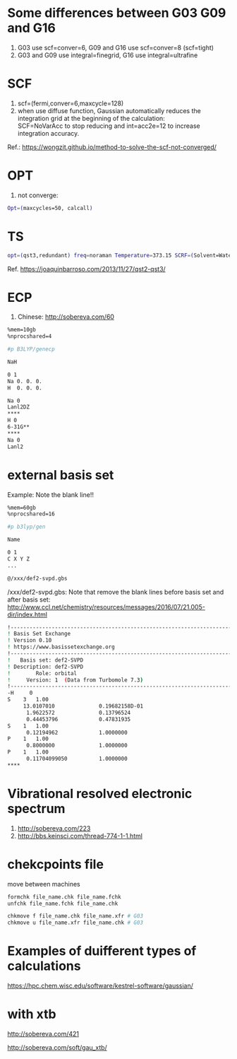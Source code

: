 # Some differences between G03 G09 and G16
1. G03 use scf=conver=6, G09 and G16 use scf=conver=8 (scf=tight)
2. G03 and G09 use integral=finegrid, G16 use integral=ultrafine

# SCF
1. scf=(fermi,conver=6,maxcycle=128)
2. when use diffuse function, Gaussian automatically reduces the integration grid at the beginning of the calculation: \
   SCF=NoVarAcc to stop reducing and int=acc2e=12 to increase integration accuracy.

Ref.:
https://wongzit.github.io/method-to-solve-the-scf-not-converged/

# OPT
1. not converge:
```bash
Opt=(maxcycles=50, calcall)
```

# TS
```bash
opt=(qst3,redundant) freq=noraman Temperature=373.15 SCRF=(Solvent=Water)
```
Ref. https://joaquinbarroso.com/2013/11/27/qst2-qst3/

# ECP
1. Chinese: http://sobereva.com/60
```bash
%mem=10gb
%nprocshared=4

#p B3LYP/genecp

NaH

0 1
Na 0. 0. 0.
H  0. 0. 0.

Na 0
Lanl2DZ
****
H 0
6-31G**
****
Na 0
Lanl2
```

# external basis set
Example: Note the blank line!!
```bash
%mem=60gb
%nprocshared=16

#p b3lyp/gen

Name

0 1
C X Y Z
...

@/xxx/def2-svpd.gbs

```
/xxx/def2-svpd.gbs: Note that remove the blank lines before basis set and after basis set:
http://www.ccl.net/chemistry/resources/messages/2016/07/21.005-dir/index.html

```bash
!----------------------------------------------------------------------
! Basis Set Exchange
! Version 0.10
! https://www.basissetexchange.org
!----------------------------------------------------------------------
!   Basis set: def2-SVPD
! Description: def2-SVPD
!        Role: orbital
!     Version: 1  (Data from Turbomole 7.3)
!----------------------------------------------------------------------
-H     0
S    3   1.00
     13.0107010              0.19682158D-01
      1.9622572              0.13796524
      0.44453796             0.47831935
S    1   1.00
      0.12194962             1.0000000
P    1   1.00
      0.8000000              1.0000000
P    1   1.00
      0.11704099050          1.0000000
****
```

# Vibrational resolved electronic spectrum
1. http://sobereva.com/223
2. http://bbs.keinsci.com/thread-774-1-1.html

# chekcpoints file
move between machines
```bash
formchk file_name.chk file_name.fchk
unfchk file_name.fchk file_name.chk

chkmove f file_name.chk file_name.xfr # G03
chkmove u file_name.xfr file_name.chk # G03
```


# Examples of duifferent types of calculations
https://hpc.chem.wisc.edu/software/kestrel-software/gaussian/

# with xtb
http://sobereva.com/421

http://sobereva.com/soft/gau_xtb/
